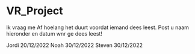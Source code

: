 # VR_Project

Ik vraag me Af hoelang het duurt voordat iemand dees leest. Post u naam hieronder en datum wnr ge dees leest! 

Jordi 20/12/2022
Noah 30/12/2022
Steven 30/12/2022
